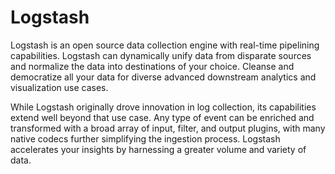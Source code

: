 Logstash
========

Logstash is an open source data collection engine with real-time pipelining capabilities. Logstash can dynamically unify data from
disparate sources and normalize the data into destinations of your choice. Cleanse and democratize all your data for diverse advanced
downstream analytics and visualization use cases.

While Logstash originally drove innovation in log collection, its capabilities extend well beyond that use case. Any type of event can be
enriched and transformed with a broad array of input, filter, and output plugins, with many native codecs further simplifying the
ingestion process. Logstash accelerates your insights by harnessing a greater volume and variety of data.
